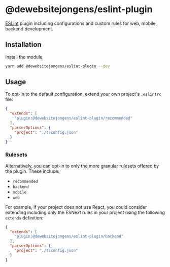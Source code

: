# @dewebsitejongens/eslint-plugin

[ESLint](https://eslint.org/) plugin including configurations and custom rules for web, mobile, backend development.

## Installation

Install the module

```bash
yarn add @dewebsitejongens/eslint-plugin --dev
```

## Usage

To opt-in to the default configuration, extend your own project's `.eslintrc` file:

```json
{
  "extends": [
    "plugin:@dewebsitejongens/eslint-plugin/recommended"
  ],
  "parserOptions": {
    "project": "./tsconfig.json"
  }
}

```

### Rulesets

Alternatively, you can opt-in to only the more granular rulesets offered by the plugin. These include:

-   `recommended`
-   `backend`
-   `mobile`
-   `web`


For example, if your project does not use React, you could consider extending including only the ESNext rules in your project using the following `extends` definition:

```json
{
  "extends": [
    "plugin:@dewebsitejongens/eslint-plugin/backend"
  ],
  "parserOptions": {
    "project": "./tsconfig.json"
  }
}
```
